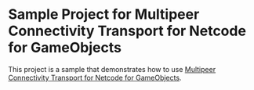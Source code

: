 # Sample Project for Multipeer Connectivity Transport for Netcode for GameObjects

This project is a sample that demonstrates how to use [Multipeer Connectivity Transport for Netcode for GameObjects](https://github.com/Unity-Technologies/multiplayer-community-contributions/tree/main/Transports/com.community.netcode.transport.multipeer-connectivity).
